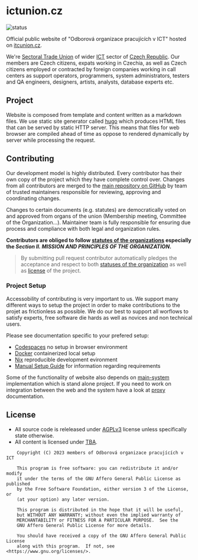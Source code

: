 # ictunion.cz

![status](https://github.com/ictunion/main-website/actions/workflows/build.yaml/badge.svg?branch=main)

Official public website of "Odborová organizace pracujících v ICT"
hosted on [itcunion.cz](https://itcunion.cz).

We're [Sectoral Trade Union](https://en.wikipedia.org/wiki/Sectoral_collective_bargaining) of wider
[ICT](https://en.wikipedia.org/wiki/Information_and_communications_technology) sector of [Czech Republic](https://en.wikipedia.org/wiki/Czech_Republic).
Our members are Czech citizens, expats working in Czechia, as well as Czech citizens employed or contracted by foreign companies working in
call centers as support operators, programmers, system administrators, testers and QA engineers, designers, artists, analysts, database experts etc.

## Project

Website is composed from template and content written as a markdown files.
We use static site generator called [hugo](https://gohugo.io/) which
produces HTML files that can be served by static HTTP server.
This means that files for web browser are compiled ahead of time
as oppose to rendered dynamically by server while processing the request.

## Contributing

Our development model is highly distributed.
Every contributor has their own copy of the project
which they have complete control over.
Changes from all contributors are merged to the [main repository on GitHub](https://github.com/ictunion/main-website)
by team of trusted maintainers responsible for reviewing, approving and coordinating changes.

Changes to certain documents (e.g. statutes) are democratically voted on and approved from organs of the union
(Membership meeting, Committee of the Organization...).
Maintainer team is fully responsible for ensuring due process and compliance with both legal and organization rules.

**Contributors are obliged to follow [statutes of the organizations](https://union.planning-game.com/downloads/ictunion-statutes-en.pdf)
especially the _Section II. MISSION AND PRINCIPLES OF THE ORGANIZATION_.**

> By submitting pull request contributor automatically pledges the acceptance and respect to
> both [statuses of the organization](https://union.planning-game.com/downloads/ictunion-statutes-en.pdf)
> as well as [license](LICENSE) of the project.

### Project Setup

Accessobility of contributing is very important to us.
We support many different ways to setup the project in order to make contributions
to the projet as frictionless as possible. We do our best to support
all worflows to satisfy experts, free software die hards as well as novices
and non technical users.

Please see documentation specific to your prefered setup:

- [Codespaces](./docs/codespaces.md) no setup in browser environment
- [Docker](./docs/docker.md) containerized local setup
- [Nix](./docs/nix.md) reproducible development evironment
- [Manual Setup Guide](./docs/manual-setup.md) for information regarding requirements

Some of the functionality of website also depends on [main-system](https://github.com/ictunion/main-system)
implementation which is stand alone project.
If you need to work on integration between the web and the system have a look at [proxy](proxy) documentation.

## License

- All source code is releleased under [AGPLv3](LICENSE) license unless specifically state otherwise.
- All content is licensed under [TBA](content/LICENSE).

```
    Copyright (C) 2023 members of Odborová organizace pracujících v ICT

    This program is free software: you can redistribute it and/or modify
    it under the terms of the GNU Affero General Public License as published
    by the Free Software Foundation, either version 3 of the License, or
    (at your option) any later version.

    This program is distributed in the hope that it will be useful,
    but WITHOUT ANY WARRANTY; without even the implied warranty of
    MERCHANTABILITY or FITNESS FOR A PARTICULAR PURPOSE.  See the
    GNU Affero General Public License for more details.

    You should have received a copy of the GNU Affero General Public License
    along with this program.  If not, see <https://www.gnu.org/licenses/>.
```
